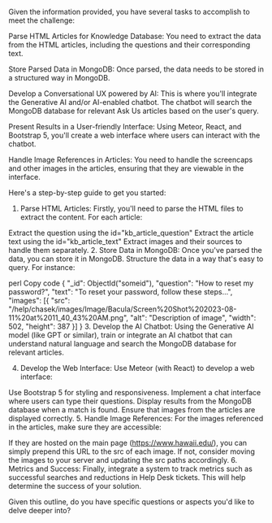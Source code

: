 Given the information provided, you have several tasks to accomplish to meet the challenge:

Parse HTML Articles for Knowledge Database: You need to extract the data from the HTML articles, including the questions and their corresponding text.

Store Parsed Data in MongoDB: Once parsed, the data needs to be stored in a structured way in MongoDB.

Develop a Conversational UX powered by AI: This is where you'll integrate the Generative AI and/or AI-enabled chatbot. The chatbot will search the MongoDB database for relevant Ask Us articles based on the user's query.

Present Results in a User-friendly Interface: Using Meteor, React, and Bootstrap 5, you'll create a web interface where users can interact with the chatbot.

Handle Image References in Articles: You need to handle the screencaps and other images in the articles, ensuring that they are viewable in the interface.

Here's a step-by-step guide to get you started:

1. Parse HTML Articles:
   Firstly, you'll need to parse the HTML files to extract the content. For each article:

Extract the question using the id="kb_article_question"
Extract the article text using the id="kb_article_text"
Extract images and their sources to handle them separately.
2. Store Data in MongoDB:
   Once you've parsed the data, you can store it in MongoDB. Structure the data in a way that's easy to query. For instance:

perl
Copy code
{
"_id": ObjectId("someid"),
"question": "How to reset my password?",
"text": "To reset your password, follow these steps...",
"images": [{
"src": "/help/chasek/images/Image/Bacula/Screen%20Shot%202023-08-11%20at%2011_40_43%20AM.png",
"alt": "Description of image",
"width": 502,
"height": 387
}]
}
3. Develop the AI Chatbot:
   Using the Generative AI model (like GPT or similar), train or integrate an AI chatbot that can understand natural language and search the MongoDB database for relevant articles.

4. Develop the Web Interface:
   Use Meteor (with React) to develop a web interface:

Use Bootstrap 5 for styling and responsiveness.
Implement a chat interface where users can type their questions.
Display results from the MongoDB database when a match is found.
Ensure that images from the articles are displayed correctly.
5. Handle Image References:
   For the images referenced in the articles, make sure they are accessible:

If they are hosted on the main page (https://www.hawaii.edu/), you can simply prepend this URL to the src of each image.
If not, consider moving the images to your server and updating the src paths accordingly.
6. Metrics and Success:
   Finally, integrate a system to track metrics such as successful searches and reductions in Help Desk tickets. This will help determine the success of your solution.

Given this outline, do you have specific questions or aspects you'd like to delve deeper into?